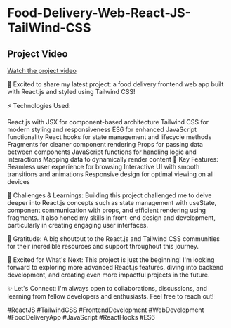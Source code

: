 # Food-Delivery-Web-React-JS-TailWind-CSS
## Project Video
[Watch the project video](https://youtu.be/_kbBnGcXo6Q)


🚀 Excited to share my latest project: a food delivery frontend web app built with React.js and styled using Tailwind CSS!

⚡️ Technologies Used:

React.js with JSX for component-based architecture
Tailwind CSS for modern styling and responsiveness
ES6 for enhanced JavaScript functionality
React hooks for state management and lifecycle methods
Fragments for cleaner component rendering
Props for passing data between components
JavaScript functions for handling logic and interactions
Mapping data to dynamically render content
🎯 Key Features:
Seamless user experience for browsing 
Interactive UI with smooth transitions and animations
Responsive design for optimal viewing on all devices

🌟 Challenges & Learnings:
Building this project challenged me to delve deeper into React.js concepts such as state management with useState, component communication with props, and efficient rendering using fragments. It also honed my skills in front-end design and development, particularly in creating engaging user interfaces.

🙏 Gratitude:
A big shoutout to the React.js and Tailwind CSS communities for their incredible resources and support throughout this journey. 

🚀 Excited for What's Next:
This project is just the beginning! I'm looking forward to exploring more advanced React.js features, diving into backend development, and creating even more impactful projects in the future.

✨ Let's Connect: I'm always open to collaborations, discussions, and learning from fellow developers and enthusiasts. Feel free to reach out!

#ReactJS #TailwindCSS #FrontendDevelopment #WebDevelopment #FoodDeliveryApp #JavaScript #ReactHooks #ES6
